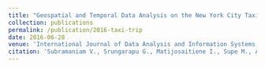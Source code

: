 ```yaml
---
title: "Geospatial and Temporal Data Analysis on the New York City Taxi Trip"
collection: publications
permalink: /publication/2016-taxi-trip
date: 2016-06-28
venue: 'International Journal of Data Analysis and Information Systems'
citation: 'Subramaniam V., Srungarapu G., Matijosaitiene I., Supe M., Agarwal A., Zhao P., <b>Wang X.</b>, Kwartler E. and Jaume S. 2016. &quot;Geospatial and Temporal Data Analysis on the New York City Taxi Trip.&quot; <i>International Journal of Data Analysis and Information Systems</i> 8(2), 63-73.'
---
```

